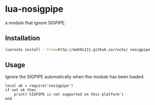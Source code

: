 # lua-nosigpipe

a module that ignore SIGPIPE.

## Installation

```sh
luarocks install --from=http://mah0x211.github.io/rocks/ nosigpipe
```

## Usage

Ignore the SIGPIPE automatically when this module has been loaded.

```
local ok = require('nosigpipe')
if not ok then
    print('SIGPIPE is not supported on this platform')
end
```

